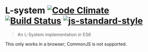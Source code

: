 # L-system [![Code Climate](https://codeclimate.com/github/ileri/l-system/badges/gpa.svg)](https://codeclimate.com/github/ileri/l-system) [![Build Status](https://travis-ci.org/ileri/l-system.svg)](https://travis-ci.org/ileri/l-system) [![js-standard-style](https://img.shields.io/badge/code%20style-standard-brightgreen.svg?style=flat)](https://github.com/feross/standard)
> An L-System implementation in ES6

This only works in a browser; CommonJS is not supported.
